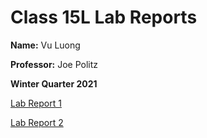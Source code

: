 # Class 15L Lab Reports

**Name:** Vu Luong

**Professor:** Joe Politz

**Winter Quarter 2021** 

[Lab Report 1](lab-report-1-week-2.html)

[Lab Report 2](lab-report-2-week-4.html)
